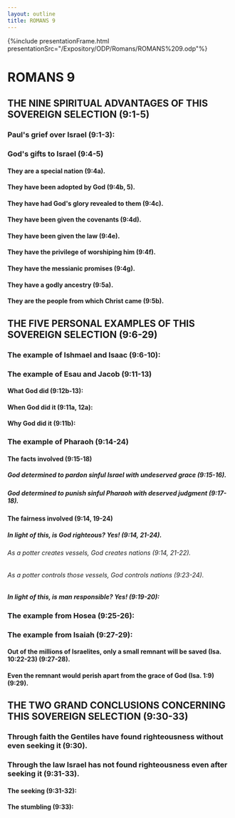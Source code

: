 ```yaml
---
layout: outline
title: ROMANS 9
---
```

{%include presentationFrame.html presentationSrc="/Expository/ODP/Romans/ROMANS%209.odp"%}

# ROMANS 9
## THE NINE SPIRITUAL ADVANTAGES OF THIS SOVEREIGN SELECTION (9:1-5) 
###  Paul\'s grief over Israel (9:1-3): 
###  God\'s gifts to Israel (9:4-5) 
####  They are a special nation (9:4a). 
####  They have been adopted by God (9:4b, 5). 
####  They have had God\'s glory revealed to them (9:4c). 
####  They have been given the covenants (9:4d). 
####  They have been given the law (9:4e). 
####  They have the privilege of worshiping him (9:4f). 
####  They have the messianic promises (9:4g). 
####  They have a godly ancestry (9:5a). 
####  They are the people from which Christ came (9:5b). 
## THE FIVE PERSONAL EXAMPLES OF THIS SOVEREIGN SELECTION (9:6-29) 
###  The example of Ishmael and Isaac (9:6-10): 
###  The example of Esau and Jacob (9:11-13) 
####  What God did (9:12b-13): 
####  When God did it (9:11a, 12a): 
####  Why God did it (9:11b): 
###  The example of Pharaoh (9:14-24) 
####  The facts involved (9:15-18) 
#####  God determined to pardon sinful Israel with undeserved grace (9:15-16). 
#####  God determined to punish sinful Pharaoh with deserved judgment (9:17-18). 
####  The fairness involved (9:14, 19-24) 
#####  In light of this, is God righteous? Yes! (9:14, 21-24). 
######  As a potter creates vessels, God creates nations (9:14, 21-22). 
######  As a potter controls those vessels, God controls nations (9:23-24). 
#####  In light of this, is man responsible? Yes! (9:19-20): 
###  The example from Hosea (9:25-26): 
###  The example from Isaiah (9:27-29): 
####  Out of the millions of Israelites, only a small remnant will be saved (Isa. 10:22-23) (9:27-28). 
####  Even the remnant would perish apart from the grace of God (Isa. 1:9) (9:29). 
## THE TWO GRAND CONCLUSIONS CONCERNING THIS SOVEREIGN SELECTION (9:30-33) 
###  Through faith the Gentiles have found righteousness without even seeking it (9:30). 
###  Through the law Israel has not found righteousness even after seeking it (9:31-33). 
####  The seeking (9:31-32): 
####  The stumbling (9:33): 
